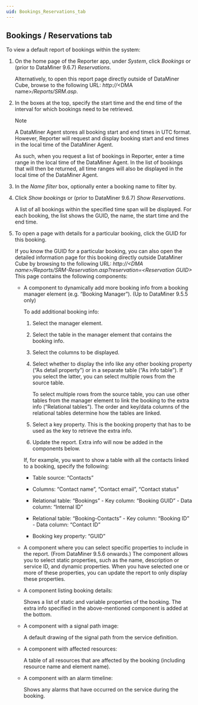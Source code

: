 ```yaml
---
uid: Bookings_Reservations_tab
---
```


## Bookings / Reservations tab

To view a default report of bookings within the system:

1. On the home page of the Reporter app, under *System*, click *Bookings* or (prior to DataMiner 9.6.7) *Reservations*.

    Alternatively, to open this report page directly outside of DataMiner Cube, browse to the following URL: *http://*\<DMA name>*/Reports/SRM.asp*.

2. In the boxes at the top, specify the start time and the end time of the interval for which bookings need to be retrieved.

    > [!NOTE]
    > A DataMiner Agent stores all booking start and end times in UTC format. However, Reporter will request and display booking start and end times in the local time of the DataMiner Agent.
    >
    > As such, when you request a list of bookings in Reporter, enter a time range in the local time of the DataMiner Agent. In the list of bookings that will then be returned, all time ranges will also be displayed in the local time of the DataMiner Agent.

3. In the *Name filter* box, optionally enter a booking name to filter by.

4. Click *Show bookings* or (prior to DataMiner 9.6.7) *Show Reservations*.

    A list of all bookings within the specified time span will be displayed. For each booking, the list shows the GUID, the name, the start time and the end time.

5. To open a page with details for a particular booking, click the GUID for this booking.

    If you know the GUID for a particular booking, you can also open the detailed information page for this booking directly outside DataMiner Cube by browsing to the following URL: *http://\<DMA name>/Reports/SRM-Reservation.asp?reservation=\<Reservation GUID>*     This page contains the following components:

    - A component to dynamically add more booking info from a booking manager element (e.g. “Booking Manager”). (Up to DataMiner 9.5.5 only)

        To add additional booking info:

        1. Select the manager element.

        2. Select the table in the manager element that contains the booking info.

        3. Select the columns to be displayed.

        4. Select whether to display the info like any other booking property (“As detail property”) or in a separate table (“As info table”). If you select the latter, you can select multiple rows from the source table.

            To select multiple rows from the source table, you can use other tables from the manager element to link the booking to the extra info (“Relational tables”). The order and key/data columns of the relational tables determine how the tables are linked.

        5. Select a key property. This is the booking property that has to be used as the key to retrieve the extra info.

        6. Update the report. Extra info will now be added in the components below.

        If, for example, you want to show a table with all the contacts linked to a booking, specify the following:

        - Table source: “Contacts”

        - Columns: “Contact name”, “Contact email”, “Contact status”

        - Relational table: “Bookings” - Key column: “Booking GUID” - Data column: “Internal ID”

        - Relational table: “Booking-Contacts” - Key column: “Booking ID” - Data column: “Contact ID”

        - Booking key property: “GUID”

    - A component where you can select specific properties to include in the report. (From DataMiner 9.5.6 onwards.) The component allows you to select static properties, such as the name, description or service ID, and dynamic properties. When you have selected one or more of these properties, you can update the report to only display these properties.

    - A component listing booking details:

        Shows a list of static and variable properties of the booking. The extra info specified in the above-mentioned component is added at the bottom.

    - A component with a signal path image:

        A default drawing of the signal path from the service definition.

    - A component with affected resources:

        A table of all resources that are affected by the booking (including resource name and element name).

    - A component with an alarm timeline:

        Shows any alarms that have occurred on the service during the booking.
